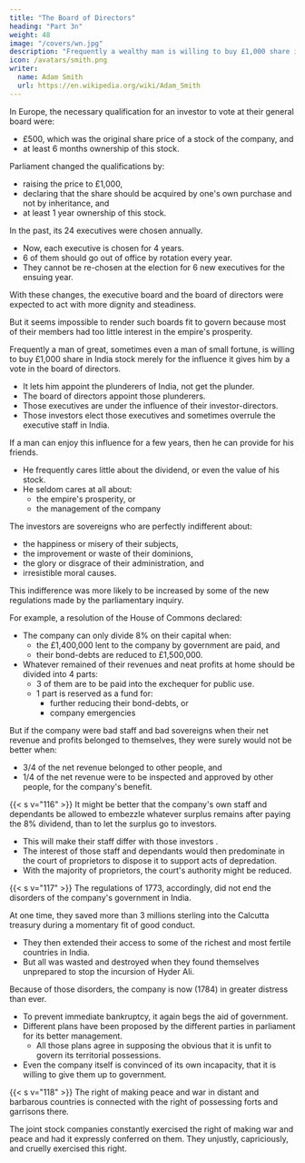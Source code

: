 ```yaml
---
title: "The Board of Directors"
heading: "Part 3n"
weight: 48
image: "/covers/wn.jpg"
description: "Frequently a wealthy man is willing to buy £1,000 share in India stock merely to get a vote in its board of directors"
icon: /avatars/smith.png
writer:
  name: Adam Smith
  url: https://en.wikipedia.org/wiki/Adam_Smith
---
```



In Europe, the necessary qualification for an investor <!-- to entitle a proprietor --> to vote at their general board <!-- courts --> were:
- £500, which was the original share price of a stock of the company, and
- at least 6 months ownership of this stock.

Parliament changed the qualifications by:
- raising the price to £1,000,
- declaring that the share should be acquired by one's own purchase and not by inheritance, and
- at least 1 year ownership of this stock.

In the past, its 24 executives <!-- court  board of 24 directors--> were chosen annually.
- Now, each executive is chosen for 4 years.
- 6 of them should go out of office by rotation every year.
- They cannot be re-chosen at the election for 6 new executives for the ensuing year.

With these changes, the executive board and the board of directors <!-- courts of the proprietors and the courts of directors --> were expected to act with more dignity and steadiness.

But it seems impossible to render such <!-- courts --> boards fit to govern because most of their members had too little interest in the empire's prosperity.

Frequently a man of great, sometimes even a man of small fortune, is willing to buy £1,000 share in India stock merely for the influence it gives him by a vote in the board of directors<!-- court of proprietors -->.
- It lets him<!--  gives him a share in the --> appoint the plunderers of India, not get the plunder.
- The <!-- court --> board of directors appoint those plunderers.
- Those executives <!-- directors --> are under the influence of their investor-directors<!-- proprietors -->.
- Those investors<!--  proprietors --> elect those executives <!-- directors --> and sometimes overrule the executive staff <!-- the appointments of their servants --> in India.

If a man can enjoy this influence for a few years, then he can provide for his friends.
- He frequently cares little about the dividend, or even the value of his stock<!--  his vote is founded -->.
- He seldom cares at all about:
  - the empire's prosperity, or
  - the management of the company <!-- which that vote gives him a share. -->

The investors are sovereigns who are perfectly indifferent <!-- as most of such investors  proprietors --> about:
- the happiness or misery of their subjects,
- the improvement or waste of their dominions,
- the glory or disgrace of their administration, and
- irresistible moral causes.

This indifference was more likely to be increased by some of the new regulations made by the parliamentary inquiry.

For example, a resolution of the House of Commons declared:
- The company can only divide 8% on their capital when: 
  - the £1,400,000 lent to the company by government are paid, and
  - their bond-debts are reduced to £1,500,000.
- Whatever remained of their revenues and neat profits at home should be divided into 4 parts:
  - 3 of them are to be paid into the exchequer for public use.
  - 1 part is reserved as a fund for:
    - further reducing their bond-debts, or
    - company emergencies


But if the company were bad <!-- stewards --> staff and bad sovereigns when their net revenue and profits belonged to themselves, they were surely would not be better when:
- 3/4 of the net revenue belonged to other people, and
- 1/4 of the net revenue were to be inspected and approved by other people, for the company's benefit.


{{< s v="116" >}} It might be better that the company's <!-- that their --> own staff <!-- servants --> and dependants be allowed to embezzle whatever surplus remains after paying the 8% dividend, than to let the surplus go to investors.
- This will make their staff <!-- servants --> differ with those investors <!--  people -->.
- The interest of those staff <!-- servants --> and dependants would then predominate in the court of proprietors to dispose it to support acts of depredation.
- With the majority of proprietors, the court's authority might be reduced.


{{< s v="117" >}} The regulations of 1773, accordingly, did not end the disorders of the company's government in India.

At one time, they saved  more than 3 millions sterling into the Calcutta treasury during a momentary fit of good conduct.
- They then extended their access to some of the richest and most fertile countries in India.
- But all was wasted and destroyed when they found themselves unprepared to stop the incursion of Hyder Ali.

Because of those disorders, the company is now (1784) in greater distress than ever.
- To prevent immediate bankruptcy, it again begs <!-- is reduced to supplicate --> the aid of government.
- Different plans have been proposed by the different parties in parliament for its better management.
  - All those plans agree in supposing the obvious that it is unfit to govern its territorial possessions.
- Even the company itself is convinced of its own incapacity, that it is willing to give them up to government.


{{< s v="118" >}} The right of making peace and war in distant and barbarous countries is connected with the right of possessing forts and garrisons there.

The joint stock companies constantly exercised the right of making war and peace and had it expressly conferred on them. They unjustly, capriciously, and cruelly exercised this right.
